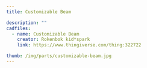 ```yaml
---
title: Customizable Beam

description: ""
cadfiles:
  - name: Customizable Beam
    creator: Rokenbok kid*spark
    link: https://www.thingiverse.com/thing:322722

thumb: /img/parts/customizable-beam.jpg
---
```

